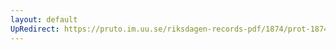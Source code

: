 ```yaml
---
layout: default
UpRedirect: https://pruto.im.uu.se/riksdagen-records-pdf/1874/prot-1874--fk--211/prot-1874--fk--211_007.pdf
---
```

